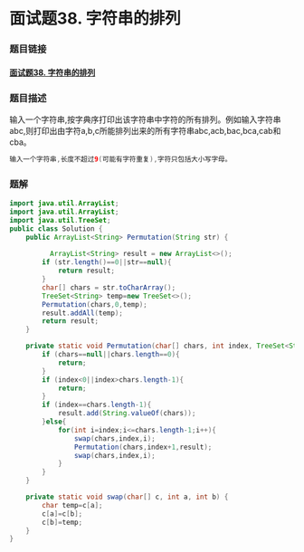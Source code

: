 # 面试题38. 字符串的排列

### 题目链接

#### [面试题38. 字符串的排列]( https://www.nowcoder.com/practice/fe6b651b66ae47d7acce78ffdd9a96c7?tpId=13&tqId=11180&tPage=2&rp=4&ru=%2Fta%2Fcoding-interviews&qru=%2Fta%2Fcoding-interviews%2Fquestion-ranking )



### 题目描述

 输入一个字符串,按字典序打印出该字符串中字符的所有排列。例如输入字符串abc,则打印出由字符a,b,c所能排列出来的所有字符串abc,acb,bac,bca,cab和cba。 

```java
输入一个字符串,长度不超过9(可能有字符重复),字符只包括大小写字母。
```

### 题解

```java
import java.util.ArrayList;
import java.util.ArrayList;
import java.util.TreeSet;
public class Solution {
    public ArrayList<String> Permutation(String str) {
       
          ArrayList<String> result = new ArrayList<>();
        if (str.length()==0||str==null){
            return result;
        }
        char[] chars = str.toCharArray();
        TreeSet<String> temp=new TreeSet<>();
        Permutation(chars,0,temp);
        result.addAll(temp);
        return result;
    }

    private static void Permutation(char[] chars, int index, TreeSet<String> result) {
        if (chars==null||chars.length==0){
            return;
        }
        if (index<0||index>chars.length-1){
            return;
        }
        if (index==chars.length-1){
            result.add(String.valueOf(chars));
        }else{
            for(int i=index;i<=chars.length-1;i++){
                swap(chars,index,i);
                Permutation(chars,index+1,result);
                swap(chars,index,i);
            }
        }
    }

    private static void swap(char[] c, int a, int b) {
        char temp=c[a];
        c[a]=c[b];
        c[b]=temp;
    }
}
```

